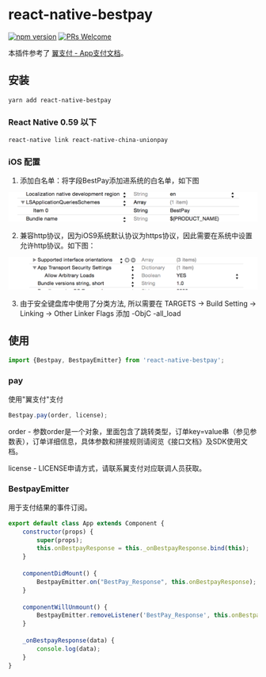 
# react-native-bestpay

[![npm version](https://img.shields.io/npm/v/react-native-bestpay.svg)](https://www.npmjs.com/package/react-native-bestpay)
[![PRs Welcome](https://img.shields.io/badge/PRs-welcome-brightgreen.svg)](http://makeapullrequest.com)

本插件参考了 [翼支付 - App支付文档](https://h5.bestpay.com.cn/subapps/merchant-portal-h5/index.html#/documentDetails/app?firstId=1006&name=APP%E6%94%AF%E4%BB%98&docId=1013)。

## 安装

```bash
yarn add react-native-bestpay
```

### React Native 0.59 以下

```sh
react-native link react-native-china-unionpay
```

### iOS 配置

1. 添加白名单：将字段BestPay添加进系统的白名单，如下图

<p align="center"><img src="https://raw.githubusercontent.com/caipeiming/react-native-bestpay/master/1.png" alt="Xcode set iOS urltypes"></p>

2. 兼容http协议，因为iOS9系统默认协议为https协议，因此需要在系统中设置允许http协议。如下图：

<p align="center"><img src="https://raw.githubusercontent.com/caipeiming/react-native-bestpay/master/2.png" alt="Xcode set iOS NSAppTransportSecurity"></p>

3. 由于安全键盘库中使用了分类方法, 所以需要在 TARGETS -> Build Setting -> Linking -> Other Linker Flags 添加 -ObjC -all_load

## 使用

```javascript
import {Bestpay, BestpayEmitter} from 'react-native-bestpay';
```

### pay

使用"翼支付"支付

```javascript
Bestpay.pay(order, license);
```

order - 参数order是一个对象，里面包含了跳转类型，订单key=value串（参见参数表），订单详细信息，具体参数和拼接规则请阅览《接口文档》及SDK使用文档。

license - LICENSE申请方式，请联系翼支付对应联调人员获取。

### BestpayEmitter

用于支付结果的事件订阅。

```javascript
export default class App extends Component {
    constructor(props) {
        super(props);
        this.onBestpayResponse = this._onBestpayResponse.bind(this);
    }

    componentDidMount() {
        BestpayEmitter.on("BestPay_Response", this.onBestpayResponse);
    }

    componentWillUnmount() {
        BestpayEmitter.removeListener('BestPay_Response', this.onBestpayResponse);
    }

    _onBestpayResponse(data) {
        console.log(data);
    }
}
```
